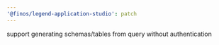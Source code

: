 ```yaml
---
'@finos/legend-application-studio': patch
---
```


support generating schemas/tables from query without authentication
